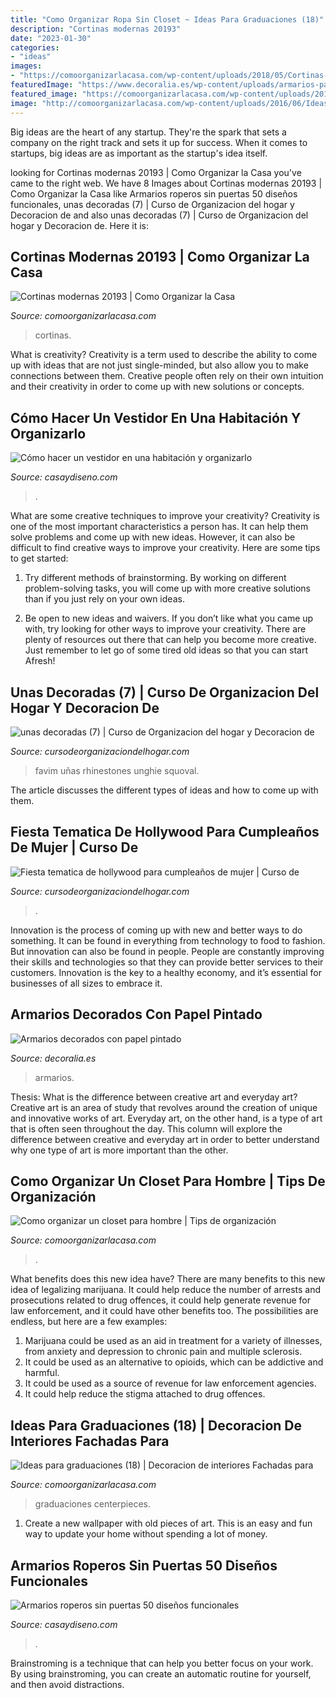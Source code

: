 ```yaml
---
title: "Como Organizar Ropa Sin Closet ~ Ideas Para Graduaciones (18)"
description: "Cortinas modernas 20193"
date: "2023-01-30"
categories:
- "ideas"
images:
- "https://comoorganizarlacasa.com/wp-content/uploads/2018/05/Cortinas-modernas-20183-200x300.jpg"
featuredImage: "https://www.decoralia.es/wp-content/uploads/armarios-papel-pintado-3.jpg"
featured_image: "https://comoorganizarlacasa.com/wp-content/uploads/2018/05/Cortinas-modernas-20183-200x300.jpg"
image: "http://comoorganizarlacasa.com/wp-content/uploads/2016/06/Ideas-para-graduaciones-18.jpg"
---
```



Big ideas are the heart of any startup. They're the spark that sets a company on the right track and sets it up for success. When it comes to startups, big ideas are as important as the startup's idea itself. 

	

		
looking for Cortinas modernas 20193 | Como Organizar la Casa you've came to the right web. We have 8 Images about Cortinas modernas 20193 | Como Organizar la Casa like Armarios roperos sin puertas 50 diseños funcionales, unas decoradas (7) | Curso de Organizacion del hogar y Decoracion de and also unas decoradas (7) | Curso de Organizacion del hogar y Decoracion de. Here it is:
		
    
## Cortinas Modernas 20193 | Como Organizar La Casa

<img loading=lazy src="https://comoorganizarlacasa.com/wp-content/uploads/2018/05/Cortinas-modernas-20183-200x300.jpg" onerror="this.onerror=null;this.src='https://tse2.mm.bing.net/th?id=OIP.UDkKtfkq36oSgItmlEhUVQAAAA&amp;pid=15.1';" alt="Cortinas modernas 20193 | Como Organizar la Casa">

_Source: comoorganizarlacasa.com_

>cortinas. 

	

What is creativity?
Creativity is a term used to describe the ability to come up with ideas that are not just single-minded, but also allow you to make connections between them. Creative people often rely on their own intuition and their creativity in order to come up with new solutions or concepts.

    
## Cómo Hacer Un Vestidor En Una Habitación Y Organizarlo

<img loading=lazy src="https://casaydiseno.com/wp-content/uploads/2016/09/como-hacer-un-vestidor-en-una-habitacion-deportivo.jpg" onerror="this.onerror=null;this.src='https://tse2.mm.bing.net/th?id=OIP.nedYFDMSMkrpCEHHfZpd7wHaLH&amp;pid=15.1';" alt="Cómo hacer un vestidor en una habitación y organizarlo">

_Source: casaydiseno.com_

>. 

	

What are some creative techniques to improve your creativity?
Creativity is one of the most important characteristics a person has. It can help them solve problems and come up with new ideas. However, it can also be difficult to find creative ways to improve your creativity. Here are some tips to get started: 
1. Try different methods of brainstorming. By working on different problem-solving tasks, you will come up with more creative solutions than if you just rely on your own ideas.

2. Be open to new ideas and waivers. If you don’t like what you came up with, try looking for other ways to improve your creativity. There are plenty of resources out there that can help you become more creative. Just remember to let go of some tired old ideas so that you can start Afresh!

    
## Unas Decoradas (7) | Curso De Organizacion Del Hogar Y Decoracion De

<img loading=lazy src="https://cursodeorganizaciondelhogar.com/wp-content/uploads/2016/02/unas-decoradas-7.jpg" onerror="this.onerror=null;this.src='https://tse3.mm.bing.net/th?id=OIP.od4ysSUuEKKr57K1TKTCBgHaJ4&amp;pid=15.1';" alt="unas decoradas (7) | Curso de Organizacion del hogar y Decoracion de">

_Source: cursodeorganizaciondelhogar.com_

>favim uñas rhinestones unghie squoval. 

	

The article discusses the different types of ideas and how to come up with them.

    
## Fiesta Tematica De Hollywood Para Cumpleaños De Mujer | Curso De

<img loading=lazy src="https://cursodeorganizaciondelhogar.com/wp-content/uploads/2018/02/fiesta-tematica-de-hollywood-para-cumpleanos-de-mujer-9.jpg" onerror="this.onerror=null;this.src='https://tse1.mm.bing.net/th?id=OIP.w_abJP79ZZd_4M-JiwD9YgHaLG&amp;pid=15.1';" alt="Fiesta tematica de hollywood para cumpleaños de mujer | Curso de">

_Source: cursodeorganizaciondelhogar.com_

>. 

	

Innovation is the process of coming up with new and better ways to do something. It can be found in everything from technology to food to fashion. But innovation can also be found in people. People are constantly improving their skills and technologies so that they can provide better services to their customers. Innovation is the key to a healthy economy, and it’s essential for businesses of all sizes to embrace it.

    
## Armarios Decorados Con Papel Pintado

<img loading=lazy src="https://www.decoralia.es/wp-content/uploads/armarios-papel-pintado-3.jpg" onerror="this.onerror=null;this.src='https://tse3.mm.bing.net/th?id=OIP._Vp94kHSuhrOhAyXaKJf7AHaKn&amp;pid=15.1';" alt="Armarios decorados con papel pintado">

_Source: decoralia.es_

>armarios. 

	

Thesis: What is the difference between creative art and everyday art?
Creative art is an area of study that revolves around the creation of unique and innovative works of art. Everyday art, on the other hand, is a type of art that is often seen throughout the day. This column will explore the difference between creative and everyday art in order to better understand why one type of art is more important than the other.

    
## Como Organizar Un Closet Para Hombre | Tips De Organización

<img loading=lazy src="https://comoorganizarlacasa.com/wp-content/uploads/2013/10/como-ordenar-un-closet-pequeno-de-hombre-3.jpg" onerror="this.onerror=null;this.src='https://tse4.mm.bing.net/th?id=OIP.z6g9wDVZm74oq3obs8Z5ZQHaJ4&amp;pid=15.1';" alt="Como organizar un closet para hombre | Tips de organización">

_Source: comoorganizarlacasa.com_

>. 

	

What benefits does this new idea have?
There are many benefits to this new idea of legalizing marijuana. It could help reduce the number of arrests and prosecutions related to drug offences, it could help generate revenue for law enforcement, and it could have other benefits too. The possibilities are endless, but here are a few examples: 
1. Marijuana could be used as an aid in treatment for a variety of illnesses, from anxiety and depression to chronic pain and multiple sclerosis. 
2. It could be used as an alternative to opioids, which can be addictive and harmful. 
3. It could be used as a source of revenue for law enforcement agencies. 
4. It could help reduce the stigma attached to drug offences.

    
## Ideas Para Graduaciones (18) | Decoracion De Interiores Fachadas Para

<img loading=lazy src="http://comoorganizarlacasa.com/wp-content/uploads/2016/06/Ideas-para-graduaciones-18.jpg" onerror="this.onerror=null;this.src='https://tse2.mm.bing.net/th?id=OIP.WysT-F4Gk2dPIg7AFPlb3wHaKX&amp;pid=15.1';" alt="Ideas para graduaciones (18) | Decoracion de interiores Fachadas para">

_Source: comoorganizarlacasa.com_

>graduaciones centerpieces. 

	

1. Create a new wallpaper with old pieces of art. This is an easy and fun way to update your home without spending a lot of money.

    
## Armarios Roperos Sin Puertas 50 Diseños Funcionales

<img loading=lazy src="https://casaydiseno.com/wp-content/uploads/2016/02/armarios-roperos-organizados-pared-azul-1.jpg" onerror="this.onerror=null;this.src='https://tse4.mm.bing.net/th?id=OIP.oedexuFYlhEP5mBsRT99WwHaG1&amp;pid=15.1';" alt="Armarios roperos sin puertas 50 diseños funcionales">

_Source: casaydiseno.com_

>. 

	

Brainstroming is a technique that can help you better focus on your work. By using brainstroming, you can create an automatic routine for yourself, and then avoid distractions.

